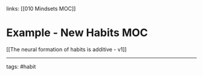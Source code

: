 links: [[010 Mindsets MOC]]

# Example - New Habits MOC
[[The neural formation of habits is additive - v1]]

---
tags: #habit